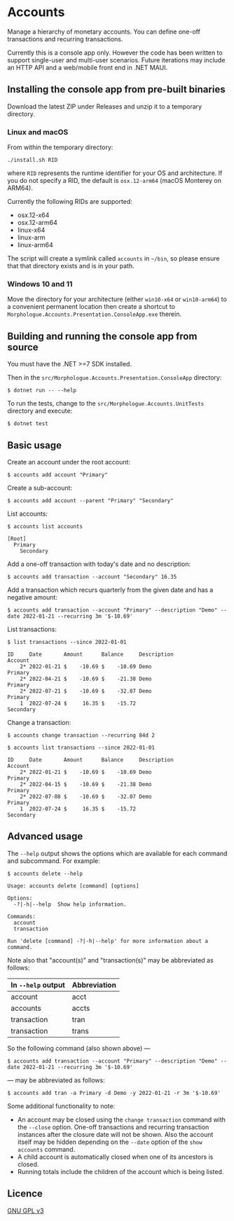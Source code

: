 # Accounts

Manage a hierarchy of monetary accounts. You can define one-off transactions and recurring transactions.

Currently this is a console app only. However the code has been written to support single-user and multi-user
scenarios. Future iterations may include an HTTP API and a web/mobile front end in .NET MAUI.

## Installing the console app from pre-built binaries

Download the latest ZIP under Releases and unzip it to a temporary directory.

### Linux and macOS

From within the temporary directory:

```
./install.sh RID
```

where `RID` represents the runtime identifier for your OS and architecture. If you do not specify a RID, the default is
`osx.12-arm64` (macOS Monterey on ARM64).

Currently the following RIDs are supported:

* osx.12-x64
* osx.12-arm64
* linux-x64
* linux-arm
* linux-arm64

The script will create a symlink called `accounts` in `~/bin`, so please ensure that that directory exists and is in
your path.

### Windows 10 and 11

Move the directory for your architecture (either `win10-x64` or `win10-arm64`) to a
convenient permanent location then create a shortcut to `Morphologue.Accounts.Presentation.ConsoleApp.exe` therein.

## Building and running the console app from source

You must have the .NET >=7 SDK installed.

Then in the `src/Morphologue.Accounts.Presentation.ConsoleApp` directory:

```
$ dotnet run -- --help
```

To run the tests, change to the `src/Morphologue.Accounts.UnitTests` directory and execute:

```
$ dotnet test
```

## Basic usage

Create an account under the root account:

```
$ accounts add account "Primary"
```

Create a sub-account:

```
$ accounts add account --parent "Primary" "Secondary"
```

List accounts:

```
$ accounts list accounts

[Root]
  Primary
    Secondary
```

Add a one-off transaction with today's date and no description:

```
$ accounts add transaction --account "Secondary" 16.35
```

Add a transaction which recurs quarterly from the given date and has a negative amount:

```
$ accounts add transaction --account "Primary" --description "Demo" --date 2022-01-21 --recurring 3m '$-10.69'
```

List transactions:

```
$ list transactions --since 2022-01-01

ID     Date       Amount      Balance     Description                              Account
    2* 2022-01-21 $    -10.69 $    -10.69 Demo                                     Primary
    2* 2022-04-21 $    -10.69 $    -21.38 Demo                                     Primary
    2* 2022-07-21 $    -10.69 $    -32.07 Demo                                     Primary
    1  2022-07-24 $     16.35 $    -15.72                                          Secondary
```

Change a transaction:

```
$ accounts change transaction --recurring 84d 2

$ accounts list transactions --since 2022-01-01

ID     Date       Amount      Balance     Description                              Account
    2* 2022-01-21 $    -10.69 $    -10.69 Demo                                     Primary
    2* 2022-04-15 $    -10.69 $    -21.38 Demo                                     Primary
    2* 2022-07-08 $    -10.69 $    -32.07 Demo                                     Primary
    1  2022-07-24 $     16.35 $    -15.72                                          Secondary
```

## Advanced usage

The `--help` output shows the options which are available for each command and subcommand. For example:

```
$ accounts delete --help

Usage: accounts delete [command] [options]

Options:
  -?|-h|--help  Show help information.

Commands:
  account       
  transaction   

Run 'delete [command] -?|-h|--help' for more information about a command.
```

Note also that "account(s)" and "transaction(s)" may be abbreviated as follows:

| In `--help` output | Abbreviation |
|--------------------|--------------|
| account            | acct         |
| accounts           | accts        |
| transaction        | tran         |
| transaction        | trans        |

So the following command (also shown above) —

```
$ accounts add transaction --account "Primary" --description "Demo" --date 2022-01-21 --recurring 3m '$-10.69'
```

— may be abbreviated as follows:

```
$ accounts add tran -a Primary -d Demo -y 2022-01-21 -r 3m '$-10.69'
```

Some additional functionality to note:

* An account may be closed using the `change transaction` command with the `--close` option. One-off transactions and
  recurring transaction instances after the closure date will not be shown. Also the account itself may be hidden
  depending on the `--date` option of the `show accounts` command.
* A child account is automatically closed when one of its ancestors is closed.
* Running totals include the children of the account which is being listed.

## Licence

[GNU GPL v3](LICENSE)
